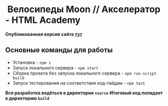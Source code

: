 #  Велосипеды Moon // Акселератор - HTML Academy

**Опубликованная версия сайта [тут](https://kotovi4.github.io/bicycles/)**
## Основные команды для работы
* Установка - `npm i`
* Запуск локального сервера - `npm start`
* Сборка проекта без запуска локального сервера - `npm run-script build`
* Запуск тестирования на соответствия код-гайдам - `npm test`

**Вся разработка ведёться в директории `source`**
**Итоговый код попадает в директорию `build`**
